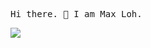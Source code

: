 <samp>Hi there. 👋 I am Max Loh.</samp>

<img src ="https://github-readme-stats.vercel.app/api?username=maxloh&count_private=true&show_icons=true&hide_border=true">
